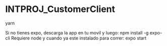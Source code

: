 # INTPROJ_CustomerClient

yarn

Si no tienes expo, descarga la app en tu movil y luego:
npm install -g expo-cli
Requiere node y cuando ya este instalado para correr:
expo start
